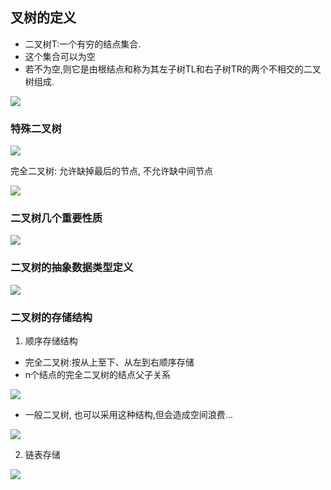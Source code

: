 ## 叉树的定义
- 二叉树T:一个有穷的结点集合.
- 这个集合可以为空
- 若不为空,则它是由根结点和称为其左子树TL和右子树TR的两个不相交的二叉树组成.

![](http://qiniu.rearib.top/20191912/1032-U.png)

### 特殊二叉树
![](http://qiniu.rearib.top/20191912/1034-h.png)

完全二叉树: 允许缺掉最后的节点, 不允许缺中间节点

![](http://qiniu.rearib.top/20191912/1035-g.png)

### 二叉树几个重要性质
![](http://qiniu.rearib.top/20191912/1117-f.png)

### 二叉树的抽象数据类型定义
![](http://qiniu.rearib.top/20191912/1118-h.png)

### 二叉树的存储结构
1. 顺序存储结构
- 完全二叉树:按从上至下、从左到右顺序存储 
- n个结点的完全二叉树的结点父子关系

![](http://qiniu.rearib.top/20191912/1120-L.png)

- 一般二叉树, 也可以采用这种结构,但会造成空间浪费…

![](http://qiniu.rearib.top/20191912/1448-Q.png)

2. 链表存储

![](http://qiniu.rearib.top/20191912/1450-s.png)










